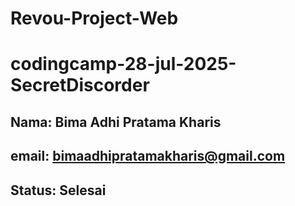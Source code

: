 # Revou-Project-Web
# codingcamp-28-jul-2025-SecretDiscorder
## Nama: Bima Adhi Pratama Kharis
## email: bimaadhipratamakharis@gmail.com
## Status: Selesai
